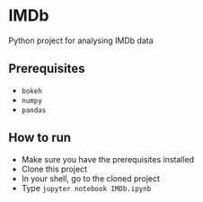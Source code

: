 # IMDb
Python project for analysing IMDb data

## Prerequisites
- ```bokeh```
- ```numpy```
- ```pandas```

## How to run
- Make sure you have the prerequisites installed
- Clone this project
- In your shell, go to the cloned project
- Type ```jupyter notebook IMDb.ipynb```
